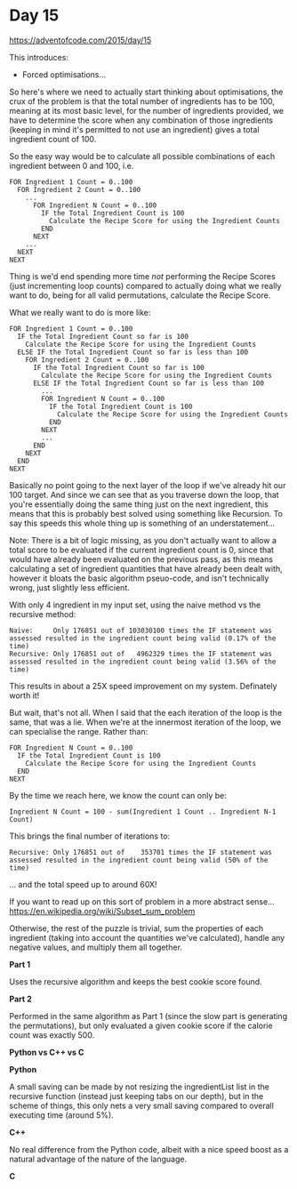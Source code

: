 # Day 15

https://adventofcode.com/2015/day/15

This introduces:
- Forced optimisations...

So here's where we need to actually start thinking about optimisations, the crux of the problem is that the total number of ingredients has to be 100, meaning at its most basic level, for the number of ingredients provided, we have to determine the score when any combination of those ingredients (keeping in mind it's permitted to not use an ingredient) gives a total ingredient count of 100.

So the easy way would be to calculate all possible combinations of each ingredient between 0 and 100, i.e.

    FOR Ingredient 1 Count = 0..100
      FOR Ingredient 2 Count = 0..100
        ...
          FOR Ingredient N Count = 0..100
            IF the Total Ingredient Count is 100
              Calculate the Recipe Score for using the Ingredient Counts
            END
          NEXT
        ...
      NEXT
    NEXT

Thing is we'd end spending more time *not* performing the Recipe Scores (just incrementing loop counts) compared to actually doing what we really want to do, being for all valid permutations, calculate the Recipe Score.

What we really want to do is more like:

    FOR Ingredient 1 Count = 0..100
      IF the Total Ingredient Count so far is 100
        Calculate the Recipe Score for using the Ingredient Counts
      ELSE IF the Total Ingredient Count so far is less than 100
        FOR Ingredient 2 Count = 0..100
          IF the Total Ingredient Count so far is 100
            Calculate the Recipe Score for using the Ingredient Counts
          ELSE IF the Total Ingredient Count so far is less than 100
            ...
            FOR Ingredient N Count = 0..100
              IF the Total Ingredient Count is 100
                Calculate the Recipe Score for using the Ingredient Counts
              END
            NEXT
            ...
          END
        NEXT
      END
    NEXT

Basically no point going to the next layer of the loop if we've already hit our 100 target.  And since we can see that as you traverse down the loop, that you're essentially doing the same thing just on the next ingredient, this means that this is probably best solved using something like Recursion.  To say this speeds this whole thing up is something of an understatement...

Note: There is a bit of logic missing, as you don't actually want to allow a total score to be evaluated if the current ingredient count is 0, since that would have already been evaluated on the previous pass, as this means calculating a set of ingredient quantities that have already been dealt with, however it bloats the basic algorithm pseuo-code, and isn't technically wrong, just slightly less efficient.

With only 4 ingredient in my input set, using the naive method vs the recursive method:

    Naive:     Only 176851 out of 103030100 times the IF statement was assessed resulted in the ingredient count being valid (0.17% of the time)
    Recursive: Only 176851 out of   4962329 times the IF statement was assessed resulted in the ingredient count being valid (3.56% of the time)

This results in about a 25X speed improvement on my system.  Definately worth it!

But wait, that's not all.  When I said that the each iteration of the loop is the same, that was a lie.  When we're at the innermost iteration of the loop, we can specialise the range.  Rather than:

    FOR Ingredient N Count = 0..100
      IF the Total Ingredient Count is 100
        Calculate the Recipe Score for using the Ingredient Counts
      END
    NEXT

By the time we reach here, we know the count can only be:

    Ingredient N Count = 100 - sum(Ingredient 1 Count .. Ingredient N-1 Count)

This brings the final number of iterations to:

    Recursive: Only 176851 out of    353701 times the IF statement was assessed resulted in the ingredient count being valid (50% of the time)

... and the total speed up to around 60X!

If you want to read up on this sort of problem in a more abstract sense...  https://en.wikipedia.org/wiki/Subset_sum_problem

Otherwise, the rest of the puzzle is trivial, sum the properties of each ingredient (taking into account the quantities we've calculated), handle any negative values, and multiply them all together.

**Part 1**

Uses the recursive algorithm and keeps the best cookie score found.

**Part 2**

Performed in the same algorithm as Part 1 (since the slow part is generating the permutations), but only evaluated a given cookie score if the calorie count was exactly 500.

**Python vs C++ vs C**

**Python**

A small saving can be made by not resizing the ingredientList list in the recursive function (instead just keeping tabs on our depth), but in the scheme of things, this only nets a very small saving compared to overall executing time (around 5%).

**C++**

No real difference from the Python code, albeit with a nice speed boost as a natural advantage of the nature of the language.

**C**

